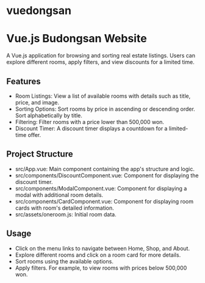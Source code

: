 # vuedongsan

# Vue.js Budongsan Website

A Vue.js application for browsing and sorting real estate listings. Users can explore different rooms, apply filters, and view discounts for a limited time.

## Features
- Room Listings: View a list of available rooms with details such as title, price, and image.
- Sorting Options: Sort rooms by price in ascending or descending order. Sort alphabetically by title.
- Filtering: Filter rooms with a price lower than 500,000 won.
- Discount Timer: A discount timer displays a countdown for a limited-time offer.

## Project Structure
- src/App.vue: Main component containing the app's structure and logic.
- src/components/DiscountComponent.vue: Component for displaying the discount timer.
- src/components/ModalComponent.vue: Component for displaying a modal with additional room details.
- src/components/CardComponent.vue: Component for displaying room cards with room's detailed information.
- src/assets/oneroom.js: Initial room data.

## Usage
- Click on the menu links to navigate between Home, Shop, and About.
- Explore different rooms and click on a room card for more details.
- Sort rooms using the available options.
- Apply filters. For example, to view rooms with prices below 500,000 won.

